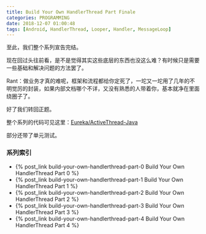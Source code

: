 ```yaml
---
title: Build Your Own HandlerThread Part Finale
categories: PROGRAMMING
date: 2018-12-07 01:00:48
tags: [Android, HandlerThread, Looper, Handler, MessageLoop]
---
```

至此，我们整个系列宣告完结。

现在回过头往前看，是不是觉得其实这些底层的东西也没这么难？有时候只是需要一些基础和解决问题的方法罢了。

Rant：做业务才真的难呢，框架和流程都给你定死了，一坨又一坨用了几年的不明觉厉的封装，如果内部文档哪个不详，又没有熟悉的人带着你，基本就净在里面绕圈子了。

好了我们转回正题。

整个系列的代码可见这里：[Eureka/ActiveThread-Java](https://github.com/kingsamchen/Eureka/tree/master/ActiveThread-Java)

部分还带了单元测试。

### 系列索引

- {% post_link build-your-own-handlerthread-part-0 Build Your Own HandlerThread Part 0 %}
- {% post_link build-your-own-handlerthread-part-1 Build Your Own HandlerThread Part 1 %}
- {% post_link build-your-own-handlerthread-part-2 Build Your Own HandlerThread Part 2 %}
- {% post_link build-your-own-handlerthread-part-3 Build Your Own HandlerThread Part 3 %}
- {% post_link build-your-own-handlerthread-part-4 Build Your Own HandlerThread Part 4 %}
